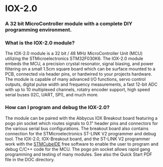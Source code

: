 # IOX-2.0
### A 32 bit MicroController module with a complete DIY programming environment. ###
### What is the IOX-2.0 module? ###
The IOX-2.0 module is a 32 bit / 48 MHz MicroController Unit (MCU) utilizing the STMicroelectronics STM32F030K6. The IOX-2.0 module embeds the MCU, a precision crystal resonator, signal biasing, and power filtering on a small 1.5cm square board which can be surface mounted to a PCB, connected via header pins, or hardwired to your projects hardware.
The module is capable of many advanced I/O functions, servo control outputs, digital pulse width and frequency measurements, a fast 12-bit ADC with up to 10 multiplexed channels, rotatry encoder support, high speed serial buses (I2C, UART, SPI), and much more.
### How can I program and debug the IOX-2.0? ###
The module can be paired with the Abbycus IOX Breakout board featuring a pogo pin socket which routes signals to 0.1" header pins and connectors for the various serial bus configurations. The breakout board also contains connection for the STMicroelectronics ST-LINK V2 programmer and debug tool. 
The IOX-2.0, IOX-Breakout board, and the ST-LINK V2 programmer work with the [STMCubeIDE](https://www.st.com/en/development-tools/stm32cubeide.html) free software to enable the user to program and debug C/C++ code for the MCU.
The pogo pin socket allows rapid gang programming and testing of many modules. See also the Quick Start PDF file in the DOC directory.
